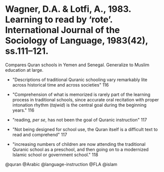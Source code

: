 # Wagner, D.A. & Lotfi, A., 1983. Learning to read by ‘rote’. International Journal of the Sociology of Language, 1983(42), ss.111–121.

Compares Quran schools in Yemen and Senegal. Generalize to Muslim education at large. 

- "Descriptions of traditional Quranic schooling vary remarkably lite across historical time and across societies" 116

- "Comprehension of what is memorized is rarely part of the learning process in traditional schools, since accurate oral recitation with proper intonation rhythm (*tajwid*) is the central goal during the beginning years." 116

- "reading, *per se*, has not been the goal of Quranic instruction" 117

- "Not being designed for school use, the Quran itself is a difficult text to read and comprehend" 117

- "increasing numbers of children are now attending the traditional Quranic school as a preschool, and then going on to a modernized Islamic school or government school." 118 

@quran
@Arabic
@language-instruction
@FLA
@islam
